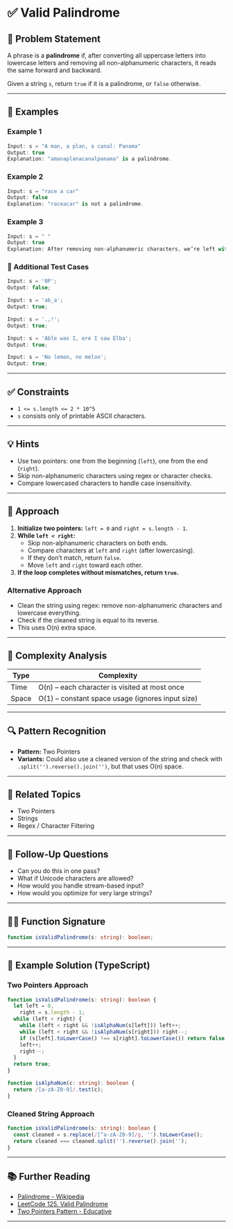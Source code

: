 # ✅ Valid Palindrome

## 📝 Problem Statement

A phrase is a **palindrome** if, after converting all uppercase letters into lowercase letters and removing all non-alphanumeric characters, it reads the same forward and backward.

Given a string `s`, return `true` if it is a palindrome, or `false` otherwise.

---

## 📌 Examples

### Example 1

```ts
Input: s = "A man, a plan, a canal: Panama"
Output: true
Explanation: "amanaplanacanalpanama" is a palindrome.
```

### Example 2

```ts
Input: s = "race a car"
Output: false
Explanation: "raceacar" is not a palindrome.
```

### Example 3

```ts
Input: s = " "
Output: true
Explanation: After removing non-alphanumeric characters, we’re left with an empty string.
```

### 🧪 Additional Test Cases

```ts
Input: s = '0P';
Output: false;

Input: s = 'ab_a';
Output: true;

Input: s = '.,!';
Output: true;

Input: s = 'Able was I, ere I saw Elba';
Output: true;

Input: s = 'No lemon, no melon';
Output: true;
```

---

## ✅ Constraints

- `1 <= s.length <= 2 * 10^5`
- `s` consists only of printable ASCII characters.

---

## 💡 Hints

- Use two pointers: one from the beginning (`left`), one from the end (`right`).
- Skip non-alphanumeric characters using regex or character checks.
- Compare lowercased characters to handle case insensitivity.

---

## 🧠 Approach

1. **Initialize two pointers:** `left = 0` and `right = s.length - 1`.
2. **While `left < right`:**
   - Skip non-alphanumeric characters on both ends.
   - Compare characters at `left` and `right` (after lowercasing).
   - If they don’t match, return `false`.
   - Move `left` and `right` toward each other.
3. **If the loop completes without mismatches, return `true`.**

### Alternative Approach

- Clean the string using regex: remove non-alphanumeric characters and lowercase everything.
- Check if the cleaned string is equal to its reverse.
- This uses O(n) extra space.

---

## 🧮 Complexity Analysis

| Type  | Complexity                                       |
| ----- | ------------------------------------------------ |
| Time  | O(n) – each character is visited at most once    |
| Space | O(1) – constant space usage (ignores input size) |

---

## 🔍 Pattern Recognition

- **Pattern:** Two Pointers
- **Variants:** Could also use a cleaned version of the string and check with `.split('').reverse().join('')`, but that uses O(n) space.

---

## 🧩 Related Topics

- Two Pointers
- Strings
- Regex / Character Filtering

---

## 🔁 Follow-Up Questions

- Can you do this in one pass?
- What if Unicode characters are allowed?
- How would you handle stream-based input?
- How would you optimize for very large strings?

---

## 🧑‍💻 Function Signature

```ts
function isValidPalindrome(s: string): boolean;
```

---

## 📝 Example Solution (TypeScript)

### Two Pointers Approach

```ts
function isValidPalindrome(s: string): boolean {
  let left = 0,
    right = s.length - 1;
  while (left < right) {
    while (left < right && !isAlphaNum(s[left])) left++;
    while (left < right && !isAlphaNum(s[right])) right--;
    if (s[left].toLowerCase() !== s[right].toLowerCase()) return false;
    left++;
    right--;
  }
  return true;
}

function isAlphaNum(c: string): boolean {
  return /[a-zA-Z0-9]/.test(c);
}
```

### Cleaned String Approach

```ts
function isValidPalindrome(s: string): boolean {
  const cleaned = s.replace(/[^a-zA-Z0-9]/g, '').toLowerCase();
  return cleaned === cleaned.split('').reverse().join('');
}
```

---

## 📚 Further Reading

- [Palindrome - Wikipedia](https://en.wikipedia.org/wiki/Palindrome)
- [LeetCode 125. Valid Palindrome](https://leetcode.com/problems/valid-palindrome/)
- [Two Pointers Pattern - Educative](https://www.educative.io/courses/grokking-the-coding-interview/gx6oOQ3A0kA)

---

